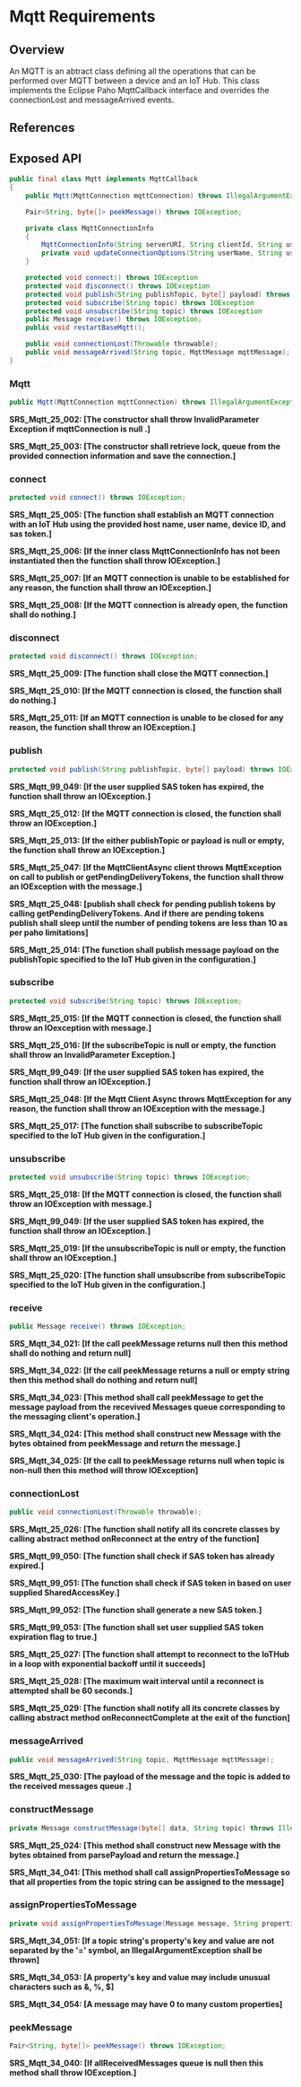 # Mqtt Requirements

## Overview

An MQTT is an abtract class defining all the operations that can be performed over MQTT between a device and an IoT Hub. This class implements the Eclipse Paho MqttCallback interface and overrides the connectionLost and messageArrived events.

## References

## Exposed API

```java
public final class Mqtt implements MqttCallback
{
    public Mqtt(MqttConnection mqttConnection) throws IllegalArgumentException

    Pair<String, byte[]> peekMessage() throws IOException;

    private class MqttConnectionInfo
    {
        MqttConnectionInfo(String serverURI, String clientId, String userName, String password, IotHubSSLContext iotHubSSLContext) throws IOException
        private void updateConnectionOptions(String userName, String userPassword, IotHubSSLContext iotHubSSLContext)
    }

    protected void connect() throws IOException
    protected void disconnect() throws IOException
    protected void publish(String publishTopic, byte[] payload) throws IOException
    protected void subscribe(String topic) throws IOException
    protected void unsubscribe(String topic) throws IOException
    public Message receive() throws IOException;
    public void restartBaseMqtt();

    public void connectionLost(Throwable throwable);
    public void messageArrived(String topic, MqttMessage mqttMessage);
}
```


### Mqtt

```java
public Mqtt(MqttConnection mqttConnection) throws IllegalArgumentException
```

**SRS_Mqtt_25_002: [**The constructor shall throw InvalidParameter Exception if mqttConnection is null .**]**

**SRS_Mqtt_25_003: [**The constructor shall retrieve lock, queue from the provided connection information and save the connection.**]**

### connect

```java
protected void connect() throws IOException;
```

**SRS_Mqtt_25_005: [**The function shall establish an MQTT connection with an IoT Hub using the provided host name, user name, device ID, and sas token.**]**

**SRS_Mqtt_25_006: [**If the inner class MqttConnectionInfo has not been instantiated then the function shall throw IOException.**]**

**SRS_Mqtt_25_007: [**If an MQTT connection is unable to be established for any reason, the function shall throw an IOException.**]**

**SRS_Mqtt_25_008: [**If the MQTT connection is already open, the function shall do nothing.**]**


### disconnect

```java
protected void disconnect() throws IOException;
```

**SRS_Mqtt_25_009: [**The function shall close the MQTT connection.**]**

**SRS_Mqtt_25_010: [**If the MQTT connection is closed, the function shall do nothing.**]**

**SRS_Mqtt_25_011: [**If an MQTT connection is unable to be closed for any reason, the function shall throw an IOException.**]**


### publish

```java
protected void publish(String publishTopic, byte[] payload) throws IOException;
```
**SRS_Mqtt_99_049: [**If the user supplied SAS token has expired, the function shall throw an IOException.**]**

**SRS_Mqtt_25_012: [**If the MQTT connection is closed, the function shall throw an IOException.**]**

**SRS_Mqtt_25_013: [**If the either publishTopic or payload is null or empty, the function shall throw an IOException.**]**

**SRS_Mqtt_25_047: [**If the MqttClientAsync client throws MqttException on call to publish or getPendingDeliveryTokens, the function shall throw an IOException with the message.**]**

**SRS_Mqtt_25_048: [**publish shall check for pending publish tokens by calling getPendingDeliveryTokens. And if there are pending tokens publish shall sleep until the number of pending tokens are less than 10 as per paho limitations**]**

**SRS_Mqtt_25_014: [**The function shall publish message payload on the publishTopic specified to the IoT Hub given in the configuration.**]**


### subscribe

```java
protected void subscribe(String topic) throws IOException;
```

**SRS_Mqtt_25_015: [**If the MQTT connection is closed, the function shall throw an IOexception with message.**]**

**SRS_Mqtt_25_016: [**If the subscribeTopic is null or empty, the function shall throw an InvalidParameter Exception.**]**

**SRS_Mqtt_99_049: [**If the user supplied SAS token has expired, the function shall throw an IOException.**]**

**SRS_Mqtt_25_048: [**If the Mqtt Client Async throws MqttException for any reason, the function shall throw an IOException with the message.**]**

**SRS_Mqtt_25_017: [**The function shall subscribe to subscribeTopic specified to the IoT Hub given in the configuration.**]**


### unsubscribe

```java
protected void unsubscribe(String topic) throws IOException;
```

**SRS_Mqtt_25_018: [**If the MQTT connection is closed, the function shall throw an IOException with message.**]**

**SRS_Mqtt_99_049: [**If the user supplied SAS token has expired, the function shall throw an IOException.**]**

**SRS_Mqtt_25_019: [**If the unsubscribeTopic is null or empty, the function shall throw an IOException.**]**

**SRS_Mqtt_25_020: [**The function shall unsubscribe from subscribeTopic specified to the IoT Hub given in the configuration.**]**


### receive

```java
public Message receive() throws IOException;
```

**SRS_Mqtt_34_021: [**If the call peekMessage returns null then this method shall do nothing and return null**]**

**SRS_Mqtt_34_022: [**If the call peekMessage returns a null or empty string then this method shall do nothing and return null**]**

**SRS_Mqtt_34_023: [**This method shall call peekMessage to get the message payload from the recevived Messages queue corresponding to the messaging client's operation.**]**

**SRS_Mqtt_34_024: [**This method shall construct new Message with the bytes obtained from peekMessage and return the message.**]**

**SRS_Mqtt_34_025: [**If the call to peekMessage returns null when topic is non-null then this method will throw IOException**]**


### connectionLost

```java
public void connectionLost(Throwable throwable);
```
**SRS_Mqtt_25_026: [**The function shall notify all its concrete classes by calling abstract method onReconnect at the entry of the function**]**

**SRS_Mqtt_99_050: [**The function shall check if SAS token has already expired.**]**

**SRS_Mqtt_99_051: [**The function shall check if SAS token in based on user supplied SharedAccessKey.**]**

**SRS_Mqtt_99_052: [**The function shall generate a new SAS token.**]**

**SRS_Mqtt_99_053: [**The function shall set user supplied SAS token expiration flag to true.**]**

**SRS_Mqtt_25_027: [**The function shall attempt to reconnect to the IoTHub in a loop with exponential backoff until it succeeds**]**

**SRS_Mqtt_25_028: [**The maximum wait interval until a reconnect is attempted shall be 60 seconds.**]**

**SRS_Mqtt_25_029: [**The function shall notify all its concrete classes by calling abstract method onReconnectComplete at the exit of the function**]**


### messageArrived

```java
public void messageArrived(String topic, MqttMessage mqttMessage);
```

**SRS_Mqtt_25_030: [**The payload of the message and the topic is added to the received messages queue .**]**


### constructMessage

```java
private Message constructMessage(byte[] data, String topic) throws IllegalArgumentException
```

**SRS_Mqtt_25_024: [**This method shall construct new Message with the bytes obtained from parsePayload and return the message.**]**

**SRS_Mqtt_34_041: [**This method shall call assignPropertiesToMessage so that all properties from the topic string can be assigned to the message**]**


### assignPropertiesToMessage

```java
private void assignPropertiesToMessage(Message message, String propertiesString) throws IllegalArgumentException, NumberFormatException
```

**SRS_Mqtt_34_051: [**If a topic string's property's key and value are not separated by the '=' symbol, an IllegalArgumentException shall be thrown**]**

**SRS_Mqtt_34_053: [**A property's key and value may include unusual characters such as &, %, $**]**

**SRS_Mqtt_34_054: [**A message may have 0 to many custom properties**]**



### peekMessage

```java
Pair<String, byte[]> peekMessage() throws IOException;
```

**SRS_Mqtt_34_040: [**If allReceivedMessages queue is null then this method shall throw IOException.**]**
